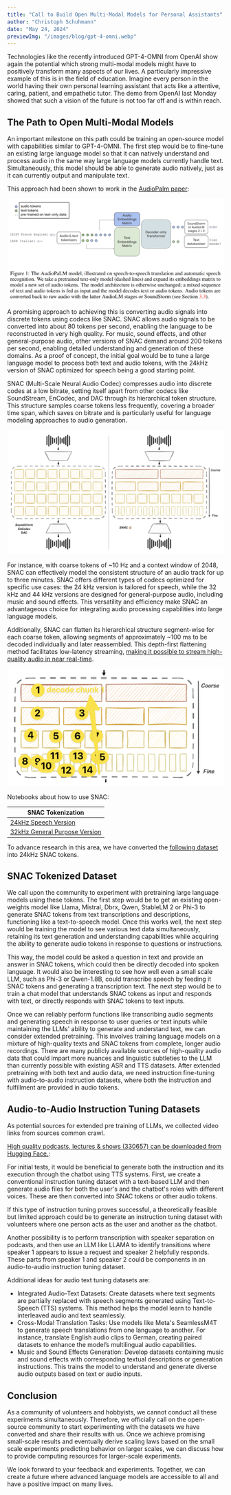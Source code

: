 ```yaml
---
title: "Call to Build Open Multi-Modal Models for Personal Assistants"
author: "Christoph Schuhmann"
date: "May 24, 2024"
previewImg: "/images/blog/gpt-4-omni.webp"
---
```


Technologies like the recently introduced GPT-4-OMNI from OpenAI show again the potential which strong multi-modal models might have to positively transform many aspects of our lives. A particularly impressive example of this is in the field of education. Imagine every person in the world having their own personal learning assistant that acts like a attentive, caring, patient, and empathetic tutor. The demo from OpenAI last Monday showed that such a vision of the future is not too far off and is within reach.

## The Path to Open Multi-Modal Models

An important milestone on this path could be training an open-source model with capabilities similar to GPT-4-OMNI. The first step would be to fine-tune an existing large language model so that it can natively understand and process audio in the same way large language models currently handle text. Simultaneously, this model should be able to generate audio natively, just as it can currently output and manipulate text.

This approach had been shown to work in the [AudioPalm paper](https://arxiv.org/abs/2306.12925):

![Audio Palm Pipeline](/images/blog/gpt-4-omni-1.png)

A promising approach to achieving this is converting audio signals into discrete tokens using codecs like SNAC. SNAC allows audio signals to be converted into about 80 tokens per second, enabling the language to be reconstructed in very high quality. For music, sound effects, and other general-purpose audio, other versions of SNAC demand around 200 tokens per second, enabling detailed understanding and generation of these domains. As a proof of concept, the initial goal would be to tune a large language model to process both text and audio tokens, with the 24kHz version of SNAC optimized for speech being a good starting point.

SNAC (Multi-Scale Neural Audio Codec) compresses audio into discrete codes at a low bitrate, setting itself apart from other codecs like SoundStream, EnCodec, and DAC through its hierarchical token structure. This structure samples coarse tokens less frequently, covering a broader time span, which saves on bitrate and is particularly useful for language modeling approaches to audio generation.

![Audio Palm Pipeline](/images/blog/gpt-4-omni-2.png)

 For instance, with coarse tokens of ~10 Hz and a context window of 2048, SNAC can effectively model the consistent structure of an audio track for up to three minutes. SNAC offers different types of codecs optimized for specific use cases: the 24 kHz version is tailored for speech, while the 32 kHz and 44 kHz versions are designed for general-purpose audio, including music and sound effects. This versatility and efficiency make SNAC an advantageous choice for integrating audio processing capabilities into large language models.

Additionally, SNAC can flatten its hierarchical structure segment-wise for each coarse token, allowing segments of approximately ~100 ms to be decoded individually and later reassembled. This depth-first flattening method facilitates low-latency streaming, [making it possible to stream high-quality audio in near real-time](https://youtu.be/NwZufAJxmMA?si=WVA2H05m3xypRncc).

![Audio Palm Pipeline](/images/blog/gpt-4-omni-3.png)

Notebooks about how to use SNAC:

| SNAC Tokenization |
| --- |
| [24kHz Speech Version](https://colab.research.google.com/drive/11qUfQLdH8JBKwkZIJ3KWUsBKtZAiSnhm?usp=sharing) |
| [32kHz General Purpose Version](https://colab.research.google.com/drive/1g1H0bBWRhKzHutCJZNxtavpRamw1uaXr#scrollTo=pBiT7Jx6rxmm) |

To advance research in this area, we have converted the [following dataset](https://huggingface.co/datasets/blanchon/snac_llm_parler_tts) into 24kHz SNAC tokens.

## SNAC Tokenized Dataset

We call upon the community to experiment with pretraining large language models using these tokens. The first step would be to get an existing open-weights model like Llama, Mistral, Dbrx, Qwen, StableLM 2 or Phi-3  to generate SNAC tokens from text transcriptions and descriptions, functioning like a text-to-speech model. Once this works well, the next step would be training the model to see various text data simultaneously, retaining its text generation and understanding capabilities while acquiring the ability to generate audio tokens in response to questions or instructions.

This way, the model could be asked a question in text and provide an answer in SNAC tokens, which could then be directly decoded into spoken language. It would also be interesting to see how well even a small scale  LLM, such as Phi-3 or Qwen-1.8B, could transcribe speech by feeding it SNAC tokens and generating a transcription text. The next step would be to train a chat model that understands SNAC tokens as input and responds with text, or directly responds with SNAC tokens to text inputs.

Once we can reliably perform functions like transcribing audio segments and generating speech in response to user queries or text inputs while maintaining the LLMs' ability to generate and understand text, we can consider extended pretraining. This involves training language models on a mixture of high-quality texts and SNAC tokens from complete, longer audio recordings. There are many publicly available sources of high-quality audio data that could impart more nuances and linguistic subtleties to the LLM than currently possible with existing ASR and TTS datasets. After extended pretraining with both text and audio data, we need instruction fine-tuning with audio-to-audio instruction datasets, where both the instruction and fulfillment are provided in audio tokens.

## Audio-to-Audio Instruction Tuning Datasets

As potential sources for extended pre training of LLMs, we collected video links from sources common crawl.

[High quality podcasts, lectures & shows (330657) can be downloaded from Hugging Face.](https://huggingface.co/datasets/laion/links_to_pocasts_lecture_and_shows_for_tts):

For initial tests, it would be beneficial to generate both the instruction and its execution  through the chatbot using TTS systems. First, we create a conventional instruction tuning dataset with a text-based LLM and then generate audio files for both the user's and the chatbot's roles with different voices. These are then converted into SNAC tokens or other audio tokens.

If this type of instruction tuning proves successful, a theoretically feasible but limited approach could be to generate an instruction tuning dataset with volunteers where one person acts as the user and another as the chatbot.

Another possibility is to perform transcription with speaker separation on podcasts, and then use an LLM like LLAMA to identify transitions where speaker 1 appears to issue a request and speaker 2 helpfully responds. These parts from speaker 1 and speaker 2 could be components in an audio-to-audio instruction tuning dataset.

Additional ideas for audio text tuning datasets are:

- Integrated Audio-Text Datasets: Create datasets where text segments are partially replaced with speech segments generated using Text-to-Speech (TTS) systems. This method helps the model learn to handle interleaved audio and text seamlessly.
- Cross-Modal Translation Tasks: Use models like Meta's SeamlessM4T to generate speech translations from one language to another. For instance, translate English audio clips to German, creating paired datasets to enhance the model’s multilingual audio capabilities.
- Music and Sound Effects Generation: Develop datasets containing music and sound effects with corresponding textual descriptions or generation instructions. This trains the model to understand and generate diverse audio outputs based on text or audio inputs.

## Conclusion

As a community of volunteers and hobbyists, we cannot conduct all these experiments simultaneously. Therefore, we officially call on the open-source community to start experimenting with the datasets we have converted and share their results with us. Once we achieve promising small-scale results and eventually derive scaling laws based on the small scale experiments predicting behavior on larger scales, we can discuss how to provide computing resources for larger-scale experiments.

We look forward to your feedback and experiments. Together, we can create a future where advanced language models are accessible to all and have a positive impact on many lives.
